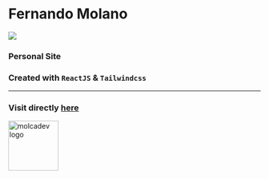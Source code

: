 # Fernando Molano

![](https://i.postimg.cc/9Q5DngBw/molcadev-logos.jpg)

### Personal Site

### Created with **`ReactJS`** & **`Tailwindcss`**

---

### Visit directly [here](https://fermolanoc.github.io/molcadev/ "here")

<img src="https://i.postimg.cc/3w3dKyVK/molcadev-logos-white.png" alt="molcadev logo" style="width:100px;"/>
